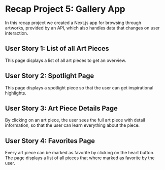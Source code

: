 # Recap Project 5: Gallery App

In this recap project we created a Next.js app for browsing through artworks, provided by an API, which also handles data that changes on user interaction.

## User Story 1: List of all Art Pieces

This page displays a list of all art pieces to get an overview.

## User Story 2: Spotlight Page

This page displays a spotlight piece so that the user can get inspirational highlights.

## User Story 3: Art Piece Details Page

By clicking on an art piece, the user sees the full art piece with detail information, so that the user can learn everything about the piece.

## User Story 4: Favorites Page

Every art piece can be marked as favorite by clicking on the heart button. The page displays a list of all pieces that where marked as favorite by the user.
